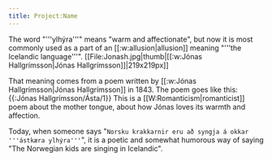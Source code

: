 ```yaml
---
title: Project:Name
---
```


The word "'''ylhýra'''" means "warm and affectionate", but now it is most commonly used as a part of an [[:w:allusion|allusion]] meaning "'''the Icelandic language'''".
[[File:Jonash.jpg|thumb|[[:w:Jónas Hallgrímsson|Jónas Hallgrímsson]]|219x219px]]

That meaning comes from a poem written by [[:w:Jónas Hallgrímsson|Jónas Hallgrímsson]] in 1843. The poem goes like this: 
{{:Jónas Hallgrímsson/Ásta/1}}
This is a [[W:Romanticism|romanticist]] poem about the mother tongue, about how Jónas loves its warmth and affection.

Today, when someone says "`Norsku krakkarnir eru að syngja á okkar '''ástkæra ylhýra'''`", it is a poetic and somewhat humorous way of saying "The Norwegian kids are singing in Icelandic".

<!--{{public domain}}-->